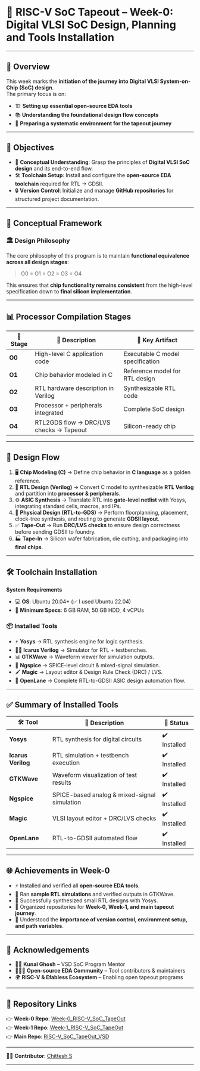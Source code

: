 # 🌟 RISC-V SoC Tapeout – Week-0: Digital VLSI SoC Design, Planning and Tools Installation  

---

## 📘 Overview  

This week marks the **initiation of the journey into Digital VLSI System-on-Chip (SoC) design**.  
The primary focus is on:  
- 🏗️ **Setting up essential open-source EDA tools**  
- 📚 **Understanding the foundational design flow concepts**  
- 🔗 **Preparing a systematic environment for the tapeout journey**  

---

## 🎯 Objectives  

- 🧩 **Conceptual Understanding**: Grasp the principles of **Digital VLSI SoC design** and its end-to-end flow.  
- 🛠️ **Toolchain Setup**: Install and configure the **open-source EDA toolchain** required for RTL → GDSII.  
- 🔒 **Version Control**: Initialize and manage **GitHub repositories** for structured project documentation.  

---

## 🧠 Conceptual Framework  

### 🏛️ Design Philosophy  

The core philosophy of this program is to maintain **functional equivalence across all design stages**:  

> O0 = O1 = O2 = O3 = O4  

This ensures that **chip functionality remains consistent** from the high-level specification down to **final silicon implementation**.  

---

## 📊 Processor Compilation Stages  

| 🔢 Stage | 📖 Description                                | 📂 Key Artifact                      |
| -------- | --------------------------------------------- | ------------------------------------ |
| **O0**   | High-level C application code                 | Executable C model specification     |
| **O1**   | Chip behavior modeled in C                    | Reference model for RTL design       |
| **O2**   | RTL hardware description in Verilog           | Synthesizable RTL code               |
| **O3**   | Processor + peripherals integrated            | Complete SoC design                  |
| **O4**   | RTL2GDS flow → DRC/LVS checks → Tapeout       | Silicon-ready chip                   |

---

## 🔄 Design Flow  

1. 🖥️ **Chip Modeling (C)** → Define chip behavior in **C language** as a golden reference.  
2. 🧾 **RTL Design (Verilog)** → Convert C model to synthesizable **RTL Verilog** and partition into **processor & peripherals**.  
3. ⚙️ **ASIC Synthesis** → Translate RTL into **gate-level netlist** with Yosys, integrating standard cells, macros, and IPs.  
4. 📐 **Physical Design (RTL-to-GDS)** → Perform floorplanning, placement, clock-tree synthesis, and routing to generate **GDSII layout**.  
5. ✅ **Tape-Out** → Run **DRC/LVS checks** to ensure design correctness before sending GDSII to foundry.  
6. 🏭 **Tape-In** → Silicon wafer fabrication, die cutting, and packaging into **final chips**.  

---

## 🛠️ Toolchain Installation  

**System Requirements**  
- 💻 **OS**: Ubuntu 20.04+ (✅ I used Ubuntu 22.04)  
- 🧮 **Minimum Specs**: 6 GB RAM, 50 GB HDD, 4 vCPUs  

### 📦 Installed Tools  

- ⚡ **Yosys** → RTL synthesis engine for logic synthesis.  
- 🧑‍💻 **Icarus Verilog** → Simulator for RTL + testbenches.  
- 📊 **GTKWave** → Waveform viewer for simulation outputs.  
- 🔌 **Ngspice** → SPICE-level circuit & mixed-signal simulation.  
- 🖌️ **Magic** → Layout editor & Design Rule Check (DRC) / LVS.  
- 🚀 **OpenLane** → Complete RTL-to-GDSII ASIC design automation flow.  

---

## ✅ Summary of Installed Tools  

| 🛠️ Tool          | 📖 Description                                | 📌 Status       |
| ---------------- | --------------------------------------------- | --------------- |
| **Yosys**        | RTL synthesis for digital circuits            | ✔️ Installed    |
| **Icarus Verilog** | RTL simulation + testbench execution        | ✔️ Installed    |
| **GTKWave**      | Waveform visualization of test results        | ✔️ Installed    |
| **Ngspice**      | SPICE-based analog & mixed-signal simulation  | ✔️ Installed    |
| **Magic**        | VLSI layout editor + DRC/LVS checks           | ✔️ Installed    |
| **OpenLane**     | RTL-to-GDSII automated flow                   | ✔️ Installed    |

---

## 🌐 Achievements in Week-0  

- ⚡ Installed and verified all **open-source EDA tools**.  
- 🧪 Ran **sample RTL simulations** and verified outputs in GTKWave.  
- 🔁 Successfully synthesized small RTL designs with Yosys.  
- 📂 Organized repositories for **Week-0, Week-1, and main tapeout journey**.  
- 📌 Understood the **importance of version control, environment setup, and path variables**.  

---

## 🙌 Acknowledgements  

- 👨‍🏫 **Kunal Ghosh** – VSD SoC Program Mentor  
- 🧑‍🤝‍🧑 **Open-source EDA Community** – Tool contributors & maintainers  
- 🌍 **RISC-V & Efabless Ecosystem** – Enabling open tapeout programs  

---

## 🔗 Repository Links  

👉 **Week-0 Repo**: [Week-0_RISC-V_SoC_TapeOut](https://github.com/CHITTESH-S/Week-0_RISC-V_SoC_TapeOut)  
👉 **Week-1 Repo**: [Week-1_RISC-V_SoC_TapeOut](https://github.com/CHITTESH-S/Week-1_RISC-V_SoC_TapeOut)  
👉 **Main Repo**: [RISC-V_SoC_TapeOut_VSD](https://github.com/CHITTESH-S/RISC-V_SoC_TapeOut_VSD)  

---

👨‍💻 **Contributor**: [Chittesh S](https://github.com/CHITTESH-S)  

---
